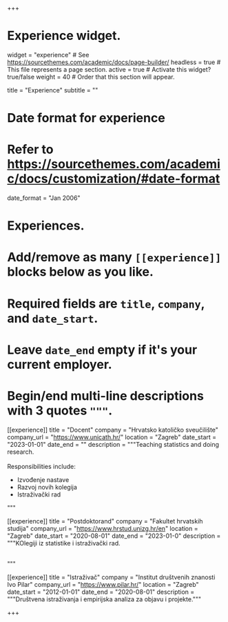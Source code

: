 +++
# Experience widget.
widget = "experience"  # See https://sourcethemes.com/academic/docs/page-builder/
headless = true  # This file represents a page section.
active = true  # Activate this widget? true/false
weight = 40  # Order that this section will appear.

title = "Experience"
subtitle = ""

# Date format for experience
#   Refer to https://sourcethemes.com/academic/docs/customization/#date-format
date_format = "Jan 2006"

# Experiences.
#   Add/remove as many `[[experience]]` blocks below as you like.
#   Required fields are `title`, `company`, and `date_start`.
#   Leave `date_end` empty if it's your current employer.
#   Begin/end multi-line descriptions with 3 quotes `"""`.
[[experience]]
  title = "Docent"
  company = "Hrvatsko katoličko sveučilište"
  company_url = "https://www.unicath.hr/"
  location = "Zagreb"
  date_start = "2023-01-01"
  date_end = ""
  description = """Teaching statistics and doing research.
  <br>
  <br>
  Responsibilities include:
  
  * Izvođenje nastave
  * Razvoj novih kolegija
  * Istraživački rad

  """

[[experience]]
  title = "Postdoktorand"
  company = "Fakultet hrvatskih studija"
  company_url = "https://www.hrstud.unizg.hr/en"
  location = "Zagreb"
  date_start = "2020-08-01"
  date_end = "2023-01-0"
  description = """KOlegiji iz statistike i istraživački rad.
  <br>
  <br>
  
  """

[[experience]]
  title = "Istraživač"
  company = "Institut društvenih znanosti Ivo Pilar"
  company_url = "https://www.pilar.hr/"
  location = "Zagreb"
  date_start = "2012-01-01"
  date_end = "2020-08-01"
  description = """Društvena istraživanja i empirijska analiza za objavu i projekte."""

+++
